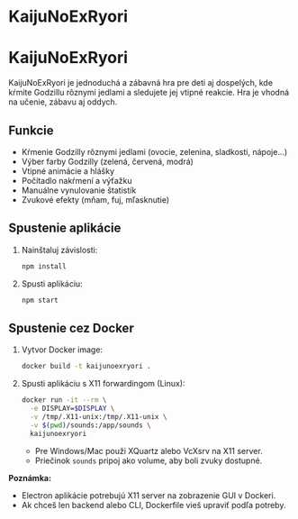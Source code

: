 # KaijuNoExRyori
# KaijuNoExRyori

KaijuNoExRyori je jednoduchá a zábavná hra pre deti aj dospelých, kde kŕmite Godzillu rôznymi jedlami a sledujete jej vtipné reakcie. Hra je vhodná na učenie, zábavu aj oddych.

## Funkcie
- Kŕmenie Godzilly rôznymi jedlami (ovocie, zelenina, sladkosti, nápoje...)
- Výber farby Godzilly (zelená, červená, modrá)
- Vtipné animácie a hlášky
- Počítadlo nakŕmení a výťažku
- Manuálne vynulovanie štatistík
- Zvukové efekty (mňam, fuj, mľasknutie)


## Spustenie aplikácie

1. Nainštaluj závislosti:
   ```bash
   npm install
   ```
2. Spusti aplikáciu:
   ```bash
   npm start
   ```

## Spustenie cez Docker

1. Vytvor Docker image:
   ```bash
   docker build -t kaijunoexryori .
   ```
2. Spusti aplikáciu s X11 forwardingom (Linux):
   ```bash
   docker run -it --rm \
     -e DISPLAY=$DISPLAY \
     -v /tmp/.X11-unix:/tmp/.X11-unix \
     -v $(pwd)/sounds:/app/sounds \
     kaijunoexryori
   ```
   - Pre Windows/Mac použi XQuartz alebo VcXsrv na X11 server.
   - Priečinok `sounds` pripoj ako volume, aby boli zvuky dostupné.

**Poznámka:**
- Electron aplikácie potrebujú X11 server na zobrazenie GUI v Dockeri.
- Ak chceš len backend alebo CLI, Dockerfile vieš upraviť podľa potreby. 
